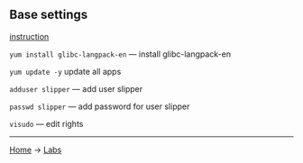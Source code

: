 ## Base settings

[instruction](https://docs.google.com/document/d/1FqJCgUw2mhQfHfP5uakDxyX_HJ6d3QLhR7JshY32iJ0/edit#heading=h.vt3c2lalssy)

`yum install glibc-langpack-en` — install glibc-langpack-en

`yum update -y` update all apps

`adduser slipper` — add user slipper

`passwd slipper` — add password for user slipper

`visudo` — edit rights


---
[Home](../README.md) -> [Labs](labs.md)
